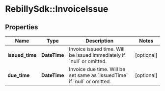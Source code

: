 # RebillySdk::InvoiceIssue

## Properties
Name | Type | Description | Notes
------------ | ------------- | ------------- | -------------
**issued_time** | **DateTime** | Invoice issued time. Will be issued immediately if &#x60;null&#x60; or omitted. | [optional] 
**due_time** | **DateTime** | Invoice due time. Will be set same as &#x60;issuedTime&#x60; if &#x60;null&#x60; or omitted. | [optional] 

